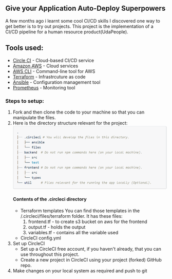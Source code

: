 ## Give your Application Auto-Deploy Superpowers

A few months ago i learnt some cool CI/CD skills I discovered one way to get better is to try out projects.
This project is the implementation of a CI/CD pipeline for a human resource product(UdaPeople).

## Tools used:

- [Circle CI](www.circleci.com) - Cloud-based CI/CD service
- [Amazon AWS](https://aws.amazon.com/) - Cloud services
- [AWS CLI](https://aws.amazon.com/cli/) - Command-line tool for AWS
- [Terraform](https://www.terraform.io/) - Infrastrcuture as code
- [Ansible](https://www.ansible.com/) - Configuration management tool
- [Prometheus](https://prometheus.io/) - Monitoring tool

### Steps to setup:

1. Fork and then clone the code to your machine so that you can manipulate the files.
2. Here is the directory structure relevant for the project:
   ![Diagram of CI/CD Pipeline we will be building.](file-structure.PNG)
   #### Contents of the .circleci directory
   - Terraform templates
     You can find those templates in the /.circleci/files/terraform folder. It has these files:
     1. frontend.tf - to create s3 bucket on aws for the frontend
     2. output.tf - holds the output
     3. variables.tf - contains all the variable used
   - CircleCI config.yml
3. Set up CircleCI
   - Set up a CircleCI free account, if you haven't already, that you can use throughout this project.
   - Create a new project in CircleCI using your project (forked) GitHub repo.
4. Make changes on your local system as required and push to git
